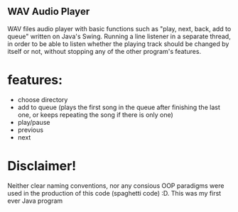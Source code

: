 ## WAV Audio Player

WAV files audio player with basic functions such as "play, next, back, add to queue" written on Java's Swing. 
Running a line listener in a separate thread, in order to be able to listen whether the playing track should be changed by itself or not, without stopping any of the other program's features. 

# features:
- choose directory
- add to queue (plays the first song in the queue after finishing the last one, or keeps repeating the song if there is only one)
- play/pause
- previous
- next

# Disclaimer!
Neither clear naming conventions, nor any consious OOP paradigms were used in the production of this code (spaghetti code) :D. This was my first ever Java program
